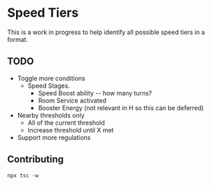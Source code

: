 # Speed Tiers

This is a work in progress to help identify all possible speed tiers in a format.

## TODO

* Toggle more conditions 
    * Speed Stages.
        * Speed Boost ability -- how many turns?
        * Room Service activated
        * Booster Energy (not relevant in H so this can be deferred)
* Nearby thresholds only
    * All of the current threshold
    * Increase threshold until X met
* Support more regulations

## Contributing

```shell
npx tsc -w 
```